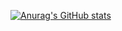 [![Anurag's GitHub stats](https://github-readme-stats.vercel.app/api?username=PohuliaiDanylo&show_icons=true&theme=darcula)](https://github.com/anuraghazra/github-readme-stats)
